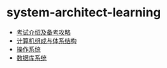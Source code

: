 # system-architect-learning

- [考试介绍及备考攻略](考试介绍及备考攻略.md)
- [计算机组成与体系结构](计算机组成与体系结构.md)
- [操作系统](操作系统.md)
- [数据库系统](数据库系统.md)
